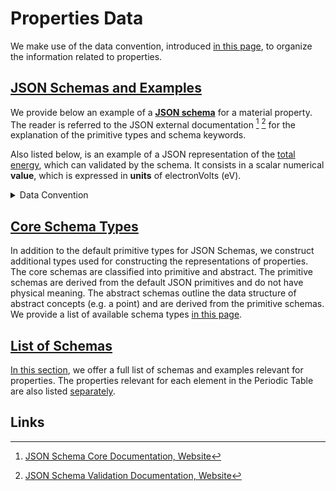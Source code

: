 # Properties Data

We make use of the data convention, introduced [in this page](../../data-structured/convention.md), to organize the information related to properties.

## [JSON Schemas and Examples](../../data-structured/convention.md)

We provide below an example of a [**JSON schema**](../../data-structured/convention.md) for a material property. The reader is referred to the JSON external documentation [^1] [^2] for the explanation of the primitive types and schema keywords. 

Also listed below, is an example of a JSON representation of the [total energy](../../properties-directory/scalar/total-energy.md), which can validated by the schema. It consists in a scalar numerical **value**, which is expressed in **units** of electronVolts (eV).

<details markdown="1">
  <summary>
    Data Convention
  </summary> 

```json tab="Schema"
{!schema/properties_directory/scalar/total_energy.json!}
```

```json tab="Example"
{!example/properties_directory/scalar/total_energy.json!}
```

</details> 

## [Core Schema Types](core.md)

In addition to the default primitive types for JSON Schemas, we construct additional types used for constructing the representations of properties. The core schemas are classified into primitive and abstract. The primitive schemas are derived from the default JSON primitives and do not have physical meaning. The abstract schemas outline the data structure of abstract concepts (e.g. a point) and are derived from the primitive schemas. We provide a list of available schema types [in this page](core.md).

## [List of Schemas](list.md)

[In this section](list.md), we offer a full list of schemas and examples relevant for properties. The properties relevant for each element in the Periodic Table are also listed [separately](periodic-table.md).

## Links

[^1]: [JSON Schema Core Documentation, Website](https://json-schema.org/latest/json-schema-core.html)

[^2]: [JSON Schema Validation Documentation, Website](https://json-schema.org/latest/json-schema-validation.html)
